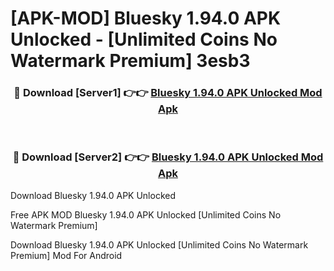 # [APK-MOD] Bluesky 1.94.0 APK Unlocked - [Unlimited Coins No Watermark Premium] 3esb3



<div align="center">
<h3>🔴 Download [Server1] 👉👉 <a href="https://momento.my/?title=Bluesky_1.94.0_APK_Unlocked">Bluesky 1.94.0 APK Unlocked Mod Apk</a></h3><br>

<h3>🔴 Download [Server2] 👉👉 <a href="https://momento.my/?title=Bluesky_1.94.0_APK_Unlocked">Bluesky 1.94.0 APK Unlocked Mod Apk</a></h3>
</div>



Download Bluesky 1.94.0 APK Unlocked 

Free APK MOD Bluesky 1.94.0 APK Unlocked [Unlimited Coins No Watermark Premium]

Download Bluesky 1.94.0 APK Unlocked [Unlimited Coins No Watermark Premium] Mod For Android
